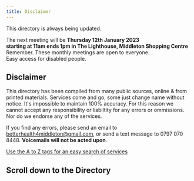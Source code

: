 ```yaml
---
title: Disclaimer
---
```


This directory is always being updated.

The next meeting will be **Thursday 12th January 2023**  
**starting at 11am ends 1pm in The Lighthouse, Middleton Shopping Centre**  
Remember. These monthly meetings are open to everyone.  
Easy access for disabled people.

## Disclaimer

This directory has been compiled from many public sources, online & from printed materials. Services come and go, some  just change name without notice. It's impossible to  maintain 100% accuracy.  For this reason we cannot accept any responsibility or liabiltity for any errors or ommissions.  Nor do we endorse any of the services.

If you find any errors, please send an email to [betterhealth4middleton@gmail.com](mailto:betterhealth4middleton@gmail.com), or send a  text message to 0797 070 8448. **Voicemails will not be acted upon**.

<a href="/tags" class="button">Use the A to Z tags for an easy search of services</a>

## Scroll down to the Directory  
